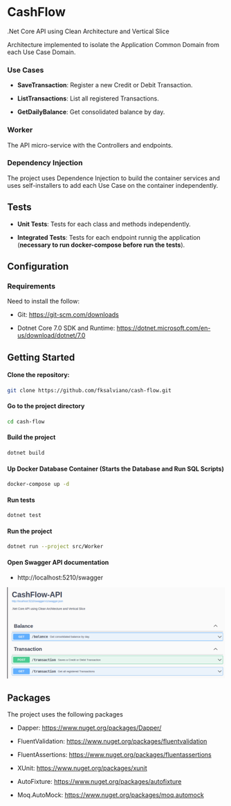 # CashFlow

.Net Core API using Clean Architecture and Vertical Slice

Architecture implemented to isolate the Application Common Domain from each Use Case Domain.

### Use Cases

- **SaveTransaction**:
    Register a new Credit or Debit Transaction.

- **ListTransactions**:
    List all registered Transactions.

- **GetDailyBalance**:
    Get consolidated balance by day.

### Worker

The API micro-service with the Controllers and endpoints.

### Dependency Injection

The project uses Dependence Injection to build the container services and uses self-installers to add each Use Case on the container independently.

## Tests

- **Unit Tests**:
    Tests for each class and methods independently.

- **Integrated Tests**:
    Tests for each endpoint runnig the application (**necessary to run docker-compose before run the tests**).

## Configuration

### Requirements

Need to install the follow:

- Git:
    https://git-scm.com/downloads

- Dotnet Core 7.0 SDK and Runtime:
    https://dotnet.microsoft.com/en-us/download/dotnet/7.0


## Getting Started

#### Clone the repository:

```bash
git clone https://github.com/fksalviano/cash-flow.git
```

#### Go to the project directory

```bash
cd cash-flow
```

#### Build the project

```bash
dotnet build
```

#### Up Docker Database Container (Starts the Database and Run SQL Scripts)

```bash
docker-compose up -d
```

#### Run tests

```bash
dotnet test
```

#### Run the project

```bash
dotnet run --project src/Worker
```

#### Open Swagger API documentation
- http://localhost:5210/swagger


![API Swagger Doc](swagger.png?raw=true "API Swagger Doc")

## Packages

The project uses the following packages

- Dapper:
    https://www.nuget.org/packages/Dapper/
    
- FluentValidation:
    https://www.nuget.org/packages/fluentvalidation

- FluentAssertions:
    https://www.nuget.org/packages/fluentassertions

- XUnit:
    https://www.nuget.org/packages/xunit

- AutoFixture:
    https://www.nuget.org/packages/autofixture

- Moq.AutoMock:
    https://www.nuget.org/packages/moq.automock
